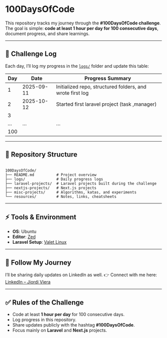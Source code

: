 # 100DaysOfCode

This repository tracks my journey through the **#100DaysOfCode challenge**.
The goal is simple: **code at least 1 hour per day for 100 consecutive days**, document progress, and share learnings.

---

## 📅 Challenge Log

Each day, I’ll log my progress in the [`logs/`](./logs) folder and update this table:

| Day | Date       | Progress Summary                                          |
| --- | ---------- | --------------------------------------------------------- |
| 1   | 2025-09-11 | Initialized repo, structured folders, and wrote first log |
| 2   | 2025-10-12 | Started first laravel project (task ,manager)             |
| 3   |            |                                                           |
| …   | …          | …                                                         |
| 100 |            |                                                           |

---

## 📂 Repository Structure

```

100DaysOfCode/
├── README.md          # Project overview
├── logs/              # Daily progress logs
├── laravel-projects/  # Laravel projects built during the challenge
├── nextjs-projects/   # Next.js projects
├── misc-projects/     # Algorithms, katas, and experiments
└── resources/         # Notes, links, cheatsheets

```

---

## ⚡ Tools & Environment

- **OS**: Ubuntu
- **Editor**: [Zed](https://zed.dev)
- **Laravel Setup**: [Valet Linux](https://valetlinux.plus/)

---

## 📢 Follow My Journey

I’ll be sharing daily updates on LinkedIn as well.
👉 Connect with me here: [LinkedIn – Jiordi Viera](https://www.linkedin.com/in/jiordiviera)

---

## ✅ Rules of the Challenge

- Code at least **1 hour per day** for 100 consecutive days.
- Log progress in this repository.
- Share updates publicly with the hashtag **#100DaysOfCode**.
- Focus mainly on **Laravel** and **Next.js** projects.


